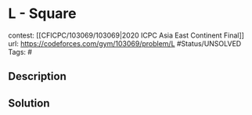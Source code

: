 # L - Square

contest: [[CFICPC/103069/103069|2020 ICPC Asia East Continent Final]]
url: https://codeforces.com/gym/103069/problem/L
#Status/UNSOLVED
Tags: #

## Description

## Solution

